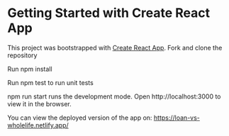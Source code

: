 # Getting Started with Create React App

This project was bootstrapped with [Create React App](https://github.com/facebook/create-react-app).
Fork and clone the repository

Run npm install

Run npm test to run unit tests

npm run start runs the development mode. Open http://localhost:3000 to view it in the browser. 

You can view the deployed version of the app on: https://loan-vs-wholelife.netlify.app/






